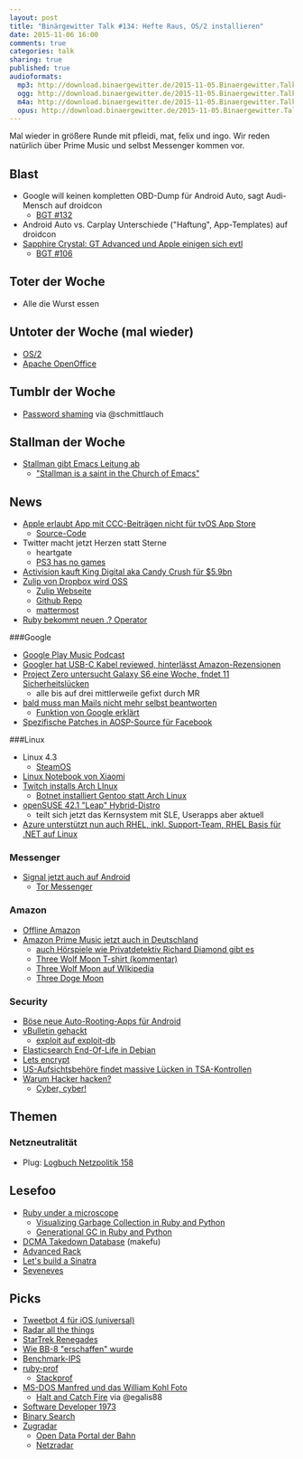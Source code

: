 ```yaml
---
layout: post
title: "Binärgewitter Talk #134: Hefte Raus, OS/2 installieren"
date: 2015-11-06 16:00
comments: true
categories: talk
sharing: true
published: true
audioformats:
  mp3: http://download.binaergewitter.de/2015-11-05.Binaergewitter.Talk.134.mp3
  ogg: http://download.binaergewitter.de/2015-11-05.Binaergewitter.Talk.134.ogg
  m4a: http://download.binaergewitter.de/2015-11-05.Binaergewitter.Talk.134.m4a
  opus: http://download.binaergewitter.de/2015-11-05.Binaergewitter.Talk.134.opus
---
```

Mal wieder in größere Runde mit pfleidi, mat, felix und ingo. Wir reden natürlich über Prime Music und selbst Messenger kommen vor.

## Blast

- Google will keinen kompletten OBD-Dump für Android Auto, sagt Audi-Mensch auf droidcon
    * [BGT #132](http://blog.binaergewitter.de/2015/10/09/binaergewitter-talk-number-131-unverschluesselt-mach-ichs-nicht)
- Android Auto vs. Carplay Unterschiede ("Haftung", App-Templates) auf droidcon
- [Sapphire Crystal: GT Advanced und Apple einigen sich evtl](http://arstechnica.com/apple/2015/11/apple-and-sapphire-supplier-will-finally-bury-their-439-million-hatchet/)
    * [BGT #106](http://blog.binaergewitter.de/2014/10/10/binaergewitter-talk-number-106-getebaytime)

## Toter der Woche

- Alle die Wurst essen

## Untoter der Woche (mal wieder)

* [OS/2](http://www.heise.de/newsticker/meldung/Betriebssystem-OS-2-soll-2016-wiederauferstehen-2879262.html)
* [Apache OpenOffice](http://www.pro-linux.de/news/1/22911/openoffice-412-veroeffentlicht.html)

## Tumblr der Woche

* [Password shaming](http://password-shaming.tumblr.com/) via @schmittlauch

## Stallman der Woche

- [Stallman gibt Emacs Leitung ab](http://www.theregister.co.uk/2015/11/05/wiegley_new_emacs_maintainer/)
    * ["Stallman is a saint in the Church of Emacs"](https://stallman.org/saint.html)

## News

- [Apple erlaubt App mit CCC-Beiträgen nicht für tvOS App Store](https://unthoughted.wordpress.com/2015/10/31/apple-verbietet-inhalte-vom-chaos-computer-club-auf-ihrer-plattform/)
    * [Source-Code](https://github.com/aus-der-Technik/CCC-TV)
- Twitter macht jetzt Herzen statt Sterne
    * heartgate
    * [PS3 has no games](http://knowyourmeme.com/memes/ps3-has-no-games)
- [Activision kauft King Digital aka Candy Crush für $5.9bn](http://investor.activision.com/releasedetail.cfm?ReleaseID=939963)
- [Zulip von Dropbox wird OSS](https://blogs.dropbox.com/tech/2015/09/open-sourcing-zulip-a-dropbox-hack-week-project/)
    * [Zulip Webseite](https://zulip.org/)
    * [Github Repo](https://github.com/zulip/zulip)
    * [mattermost](http://www.mattermost.org/)
- [Ruby bekommt neuen .? Operator](https://bugs.ruby-lang.org/issues/11537)

###Google

- [Google Play Music Podcast](https://play.google.com/music/podcasts/publish)
- [Googler hat USB-C Kabel reviewed, hinterlässt Amazon-Rezensionen](http://www.amazon.com/gp/pdp/profile/A25GROL6KJV3QG/ref=cm_cr_rdp_pdp)
- [Project Zero untersucht Galaxy S6 eine Woche, fndet 11 Sicherheitslücken](http://googleprojectzero.blogspot.co.uk/2015/11/hack-galaxy-hunting-bugs-in-samsung.html)
    * alle bis auf drei mittlerweile gefixt durch MR
- [bald muss man Mails nicht mehr selbst beantworten](http://www.heise.de/newsticker/meldung/Tippen-ueberfluessig-Googles-Inbox-soll-E-Mails-selbst-beantworten-2869004.html)
    * [Funktion von Google erklärt](http://googleresearch.blogspot.de/2015/11/computer-respond-to-this-email.html)
- [Spezifische Patches in AOSP-Source für Facebook](https://android.googlesource.com/platform/libcore/+/81abb6fb7332dfe62ff596ffb250d8aec61895df%5E!/)

###Linux

- Linux 4.3
    * [SteamOS](http://www.heise.de/newsticker/meldung/SteamOS-2-49-Entwicklungszweig-wird-offizieller-Download-des-Spiele-Linux-2879193.html)
- [Linux Notebook von Xiaomi](http://www.pro-linux.de/news/1/22908/linux-notebook-von-xiaomi-im-naechsten-jahr-erwartet.html)
- [Twitch installs Arch LInux](https://www.twitchintheshell.com/)
  * [Botnet installiert Gentoo statt Arch Linux](http://linux.slashdot.org/story/15/11/02/0125246/botnet-takes-over-twitch-install-and-partially-installs-gentoo)
- [openSUSE 42.1 "Leap" Hybrid-Distro](https://news.opensuse.org/2015/11/04/opensuse-leap-42-1-becomes-first-hybrid-distribution/)
    - teilt sich jetzt das Kernsystem mit SLE, Userapps aber aktuell
- [Azure unterstützt nun auch RHEL, inkl. Support-Team, RHEL Basis für .NET auf Linux](http://arstechnica.com/information-technology/2015/11/red-hat-enterprise-linux-to-become-officially-supported-on-azure-at-last/)

### Messenger

- [Signal jetzt auch auf Android](http://www.heise.de/newsticker/meldung/Edward-Snowdens-Messenger-TextSecure-und-RedPhone-sind-jetzt-Signal-2868645.html)
    * [Tor Messenger](http://www.heise.de/newsticker/meldung/Verschluesselt-chatten-mit-dem-Tor-Messenger-2866032.html)

### Amazon

- [Offline Amazon](http://www.heise.de/newsticker/meldung/Amazon-eroeffnet-Offline-Buchladen-in-Seattle-2868402.html)
- [Amazon Prime Music jetzt auch in Deutschland](http://www.computerbase.de/2015-11/prime-music-kostenloses-musik-streaming-fuer-zahlende-prime-kunden/)
  * [auch Hörspiele wie Privatdetektiv Richard Diamond gibt es ](http://www.amazon.de/gp/product/B0039WEO76/ref=as_li_tl?ie=UTF8&camp=1638&creative=19454&creativeASIN=B0039WEO76&linkCode=as2&tag=trektrip)
  * [Three Wolf Moon T-shirt (kommentar)](http://www.amazon.com/review/R1HK3JY858I35K/ref=cm_cr_dp_title?ie=UTF8&ASIN=B002HJ377A&channel=detail-glance&nodeID=1036592&store=apparel)
  * [Three Wolf Moon auf WIkipedia](https://en.wikipedia.org/wiki/Three_Wolf_Moon)
  * [Three Doge Moon](http://www.amazon.com/T-Line-Three-T-Shirt-Black-Large/dp/B00NT1HGHW)

### Security

- [Böse neue Auto-Rooting-Apps für Android](http://arstechnica.com/security/2015/11/new-type-of-auto-rooting-android-adware-is-nearly-impossible-to-remove/)
- [vBulletin gehackt](http://arstechnica.com/security/2015/11/vbulletin-password-hack-fuels-fears-of-serious-internet-wide-0-day-attacks/)
  - [exploit auf exploit-db](https://www.exploit-db.com/exploits/38629/)
- [Elasticsearch End-Of-Life in Debian](https://lists.debian.org/debian-security-announce/2015/msg00290.html)
- [Lets encrypt](https://letsencrypt.org/2015/10/19/lets-encrypt-is-trusted.html)
- [US-Aufsichtsbehöre findet massive Lücken in TSA-Kontrollen](http://arstechnica.com/tech-policy/2015/11/tsa-airport-screeners-ability-to-detect-weapons-declared-pitiful/)
- [Warum Hacker hacken?](http://www.theguardian.com/technology/2015/nov/03/hackers-gonna-hack-but-why-maybe-freud-has-the-answer)
    - [Cyber, cyber!](https://arduina.github.io/arduina.net/cyber-cyber.html)

## Themen

### Netzneutralität

* Plug: [Logbuch Netzpolitik 158](http://logbuch-netzpolitik.de/lnp158-teilweise-fundamentalistisch)

## Lesefoo

- [Ruby under a microscope](http://patshaughnessy.net/ruby-under-a-microscope)
    * [Visualizing Garbage Collection in Ruby and Python](http://patshaughnessy.net/2013/10/24/visualizing-garbage-collection-in-ruby-and-python)
    * [Generational GC in Ruby and Python](http://patshaughnessy.net/2013/10/30/generational-gc-in-python-and-ruby)
- [DCMA Takedown Database](https://lumendatabase.org/notices/10969223#) (makefu)
- [Advanced Rack](http://gabebw.com/blog/2015/08/10/advanced-rack)
- [Let's build a Sinatra](https://robots.thoughtbot.com/lets-build-a-sinatra)
- [Seveneves](http://amzn.to/1JVcDzs)

## Picks

- [Tweetbot 4 für iOS (universal)](http://tapbots.com/tweetbot/)
- [Radar all the things](https://twitter.com/thequinntaylor/status/659502691807178754)
- [StarTrek Renegades](https://www.kickstarter.com/projects/145553614/star-trek-renegades-episodes-2-and-3)
- [Wie BB-8 "erschaffen" wurde](https://twitter.com/superbetsy/status/661997853443690496)
- [Benchmark-IPS](https://github.com/evanphx/benchmark-ips)
- [ruby-prof](https://github.com/ruby-prof/ruby-prof)
    * [Stackprof](https://github.com/tmm1/stackprof)
- [MS-DOS Manfred und das William Kohl Foto](https://www.youtube.com/watch?v=2Nlm2XSBJmQ)
    * [Halt and Catch Fire](http://www.imdb.com/title/tt2543312/) via @egalis88
- [Software Developer 1973](https://www.youtube.com/watch?v=AxSdWhkMB_A)
- [Binary Search](https://en.wikipedia.org/wiki/Binary_search_algorithm)
- [Zugradar](https://www.bahn.de/p/view/buchung/auskunft/zugradar.shtml)
    * [Open Data Portal der Bahn](http://data.deutschebahn.com/)
    * [Netzradar](http://data.deutschebahn.com/datasets/netzradar/)
